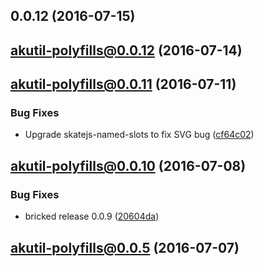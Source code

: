 <a name="0.0.12"></a>
## 0.0.12 (2016-07-15)



<a name="akutil-polyfills@0.0.12"></a>
## akutil-polyfills@0.0.12 (2016-07-14)



<a name="akutil-polyfills@0.0.11"></a>
## akutil-polyfills@0.0.11 (2016-07-11)


### Bug Fixes

* Upgrade skatejs-named-slots to fix SVG bug ([cf64c02](https://bitbucket.org/atlassian/atlaskit/commits/cf64c02))



<a name="akutil-polyfills@0.0.10"></a>
## akutil-polyfills@0.0.10 (2016-07-08)


### Bug Fixes

* bricked release 0.0.9 ([20604da](https://bitbucket.org/atlassian/atlaskit/commits/20604da))



<a name="akutil-polyfills@0.0.5"></a>
## akutil-polyfills@0.0.5 (2016-07-07)



